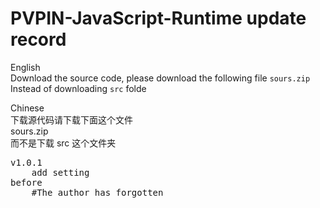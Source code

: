 # PVPIN-JavaScript-Runtime update record

English<br>
Download the source code, please download the following file
`sours.zip`
Instead of downloading `src` folde

Chinese<br>
下载源代码请下载下面这个文件<br>
sours.zip<br>
而不是下载 src 这个文件夹

<pre>
v1.0.1
    add setting
before
    #The author has forgotten

